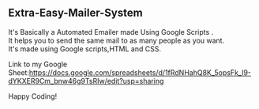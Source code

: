## Extra-Easy-Mailer-System ##

It's Basically a Automated Emailer made Using Google Scripts .                                                                 
It helps you to send the same mail to as many people as you want.                                                         
It's made using Google scripts,HTML and CSS.

Link to my Google Sheet:https://docs.google.com/spreadsheets/d/1fRdNHahQ8K_5opsFk_I9-dYKXER9Cm_bnw46g9TsRIw/edit?usp=sharing

Happy Coding!
